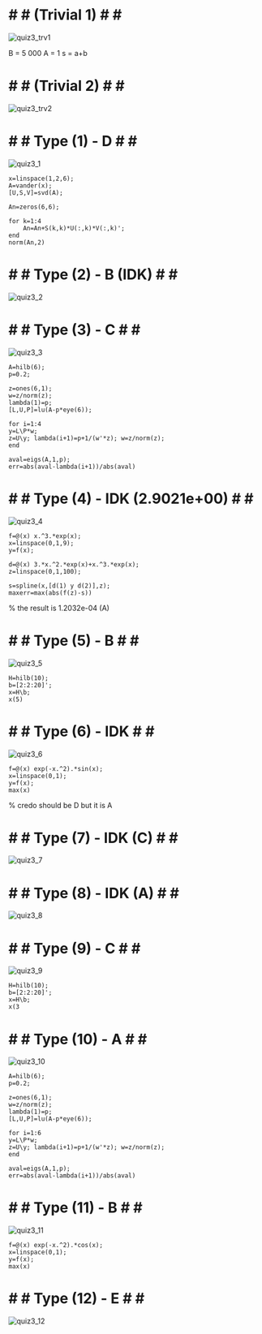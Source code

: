 # # # (Trivial 1) # # #
![quiz3_trv1](https://github.com/space-hippie0/matlab/assets/118982314/69f91ca8-776a-4ef6-886d-ff51f7628053)

B = 5 000
A = 1
s = a+b

# # # (Trivial 2) # # #
![quiz3_trv2](https://github.com/space-hippie0/matlab/assets/118982314/7db1f80e-1d68-43fa-acff-7078add6947e)



# # # Type (1) - D # # #
![quiz3_1](https://github.com/space-hippie0/matlab/assets/118982314/aac846c9-f3e6-4a46-a2d8-d47d0423c7c9)

```
x=linspace(1,2,6);
A=vander(x);
[U,S,V]=svd(A);
```
```
An=zeros(6,6);
```
```
for k=1:4
    An=An+S(k,k)*U(:,k)*V(:,k)';
end
norm(An,2)
```

# # # Type (2) - B (IDK) # # #
![quiz3_2](https://github.com/space-hippie0/matlab/assets/118982314/0e6c0a08-5313-44fd-a7eb-59dfaafd7ea1)




# # # Type (3) - C # # #
![quiz3_3](https://github.com/space-hippie0/matlab/assets/118982314/13031265-858e-4b4f-b160-22ee79215463)
```
A=hilb(6);
p=0.2;
```
```
z=ones(6,1);
w=z/norm(z);
lambda(1)=p;
[L,U,P]=lu(A-p*eye(6));
```
```
for i=1:4
y=L\P*w;
z=U\y; lambda(i+1)=p+1/(w'*z); w=z/norm(z);
end
```
```
aval=eigs(A,1,p);
err=abs(aval-lambda(i+1))/abs(aval)
```


# # # Type (4) - IDK (2.9021e+00) # # #
![quiz3_4](https://github.com/space-hippie0/matlab/assets/118982314/59b1ba03-19dc-43bc-b159-0dfcf6b01365)

```
f=@(x) x.^3.*exp(x);
x=linspace(0,1,9);
y=f(x);
```
```
d=@(x) 3.*x.^2.*exp(x)+x.^3.*exp(x);
z=linspace(0,1,100);
```
```
s=spline(x,[d(1) y d(2)],z);
maxerr=max(abs(f(z)-s))
```
% the result is 1.2032e-04 (A)



# # # Type (5) - B # # #
![quiz3_5](https://github.com/space-hippie0/matlab/assets/118982314/72eccbd1-c337-4cdd-b5ab-f0440495d47f)

```
H=hilb(10);
b=[2:2:20]';
x=H\b;
x(5)
```



# # # Type (6) - IDK # # #
![quiz3_6](https://github.com/space-hippie0/matlab/assets/118982314/594eef41-ccc0-4e70-b4eb-dce4a0dacca2)
```
f=@(x) exp(-x.^2).*sin(x); 
x=linspace(0,1);
y=f(x);
max(x)
```
% credo should be D but it is A




# # # Type (7) - IDK (C) # # #
![quiz3_7](https://github.com/space-hippie0/matlab/assets/118982314/0925033e-2fd1-47f1-b90a-39ecd12ca984)




# # # Type (8) - IDK (A) # # #
![quiz3_8](https://github.com/space-hippie0/matlab/assets/118982314/cc2c82bb-4db1-49db-a102-f9d79b626641)





# # # Type (9) - C # # #
![quiz3_9](https://github.com/space-hippie0/matlab/assets/118982314/51f749ee-efeb-4bae-9696-5b9c5eab8b75)

```
H=hilb(10);
b=[2:2:20]';
x=H\b;
x(3
```



# # # Type (10) - A # # #
![quiz3_10](https://github.com/space-hippie0/matlab/assets/118982314/f95f42ab-8c99-4a60-82e9-7461a29a2095)

```
A=hilb(6);
p=0.2;
```
```
z=ones(6,1);
w=z/norm(z);
lambda(1)=p;
[L,U,P]=lu(A-p*eye(6));
```
```
for i=1:6
y=L\P*w;
z=U\y; lambda(i+1)=p+1/(w'*z); w=z/norm(z);
end
```
```
aval=eigs(A,1,p);
err=abs(aval-lambda(i+1))/abs(aval)
```

# # # Type (11) - B # # #
![quiz3_11](https://github.com/space-hippie0/matlab/assets/118982314/d2589da0-89a3-43c7-bb20-d2c52a9675b4)
```
f=@(x) exp(-x.^2).*cos(x); 
x=linspace(0,1);
y=f(x);
max(x)
```

# # # Type (12) - E # # #
![quiz3_12](https://github.com/space-hippie0/matlab/assets/118982314/ad4c8709-d273-4fe2-8cb7-7fe122f7a2d5)


